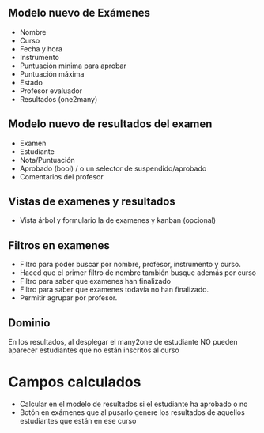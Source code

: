 
## Modelo nuevo de Exámenes
* Nombre
* Curso
* Fecha y hora
* Instrumento
* Puntuación mínima para aprobar
* Puntuación máxima
* Estado
* Profesor evaluador
* Resultados (one2many)

## Modelo nuevo de resultados del examen
* Examen
* Estudiante
* Nota/Puntuación
* Aprobado (bool) / o un selector de suspendido/aprobado
* Comentarios del profesor

## Vistas de examenes y resultados
* Vista árbol y formulario la de examenes y kanban (opcional)

## Filtros en examenes
* Filtro para poder buscar por nombre, profesor, instrumento y curso.
* Haced que el primer filtro de nombre también busque además por curso
* Filtro para saber que examenes han finalizado
* Filtro para saber que examenes todavía no han finalizado.
* Permitir agrupar por profesor.

## Dominio
En los resultados, al desplegar el many2one de estudiante NO pueden aparecer estudiantes que no están inscritos al curso

# Campos calculados
* Calcular en el modelo de resultados si el estudiante ha aprobado o no
* Botón en exámenes que al pusarlo genere los resultados de aquellos estudiantes que están en ese curso
